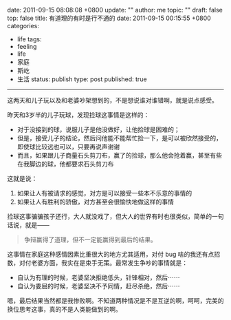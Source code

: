 date: 2011-09-15 08:08:08 +0800
update: ""
author: me
topic: ""
draft: false
top: false
title: 有道理的有时是行不通的
date: 2011-09-15 00:15:55 +0800
categories:
- life
tags:
- feeling
- life
- 家庭
- 斯屹
- 生活
status: publish
type: post
published: true
---
<p>这两天和儿子玩以及和老婆吵架想到的，不是想说谁对谁错啊，就是说点感受。</p>

<p>昨天和3岁半的儿子玩球，发现捡球这事情是这样的：</p>

<ul>

<li>对于没接到的球，说服儿子是他没做好，让他捡球是困难的；</li>

<li>但是，接受儿子的结论，然后问他能不能帮忙捡一下，是可以被欣然接受的，即使球比较远也可以，只要再说声谢谢</li>

<li>而且，如果跟儿子商量石头剪刀布，赢了的捡球，那么他会抢着赢，甚至有些在我脚边的球，他都要求石头剪刀布</li>

</ul>

<p>这就是说：</p>

<ol>

<li>如果让人有被请求的感觉，对方是可以接受一些本不乐意的事情的</li>

<li>如果让人有胜利的骄傲，对方甚至会很愉快地做这样的事情</li>

</ol>

<p>捡球这事骗骗孩子还行，大人就没戏了，但大人的世界有时也很类似，简单的一句话说，就是——</p>

<blockquote><p>争辩赢得了道理，但不一定能赢得到最后的结果。</p></blockquote>

<p>这事情在家庭这种感情因素比重很大的地方尤其适用，对付 bug 啥的我还有点招数，对付老婆方面，我实在是束手无策。最常发生争吵的事情就是：</p>

<ul>

<li>自认为有理的时候，老婆坚决拒绝低头，针锋相对，然后⋯⋯</li>

<li>自认为委屈的时候，老婆坚决不予同情，赶尽杀绝，然后⋯⋯</li>

</ul>

<p>嗯，最后结果当然都是我惨败啊。不知道两种情况是不是互逆的啊，呵呵，完美的换位思考这事，真的不是人类能做到的啊。</p>
